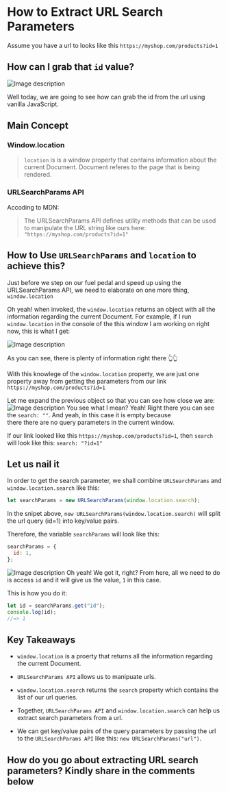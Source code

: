 # How to Extract URL Search Parameters

Assume you have a url to looks like this `https://myshop.com/products?id=1`

## How can I grab that `id` value?

![Image description](https://dev-to-uploads.s3.amazonaws.com/uploads/articles/bjvbeb4ar60szqymbu6j.gif)

Well today, we are going to see how can grab the id from the url using vanilla JavaScript.

## Main Concept

### Window.location

> `location` is is a window property that contains information about the current Document. Document referes to the page that is being rendered.

### URLSearchParams API

Accoding to MDN:

> The URLSearchParams API defines utility methods that can be used to manipulate the URL string like ours here: `"https://myshop.com/products?id=1"`

## How to Use `URLSearchParams` and `location` to achieve this?

Just before we step on our fuel pedal and speed up using the URLSearchParams API, we need to elaborate on one more thing, `window.location`

Oh yeah! when invoked, the `window.location` returns an object with all the information regarding the current Document. For example, if I run `window.location` in the console of the this window I am working on right now, this is what I get:

![Image description](https://dev-to-uploads.s3.amazonaws.com/uploads/articles/su09af1c0w9jwnqd8nqt.png)

As you can see, there is plenty of information right there 👆👆

With this knowlege of the `window.location` property, we are just one property away from getting the parameters from our link `https://myshop.com/products?id=1`

Let me expand the previous object so that you can see how close we are:
![Image description](https://dev-to-uploads.s3.amazonaws.com/uploads/articles/fk4hz822k4tyefau7jrt.png)
You see what I mean? Yeah! Right there you can see the `search: ""`. And yeah, in this case it is empty because  
 there there are no query parameters in the current window.

If our link looked like this `https://myshop.com/products?id=1`, then `search` will look like this:
`search: "?id=1"`

## Let us nail it

In order to get the search parameter, we shall combine `URLSearchParams` and `window.location.search` like this:

```js
let searchParams = new URLSearchParams(window.location.search);
```

In the snipet above, `new URLSearchParams(window.location.search)` will split the url query (id=1) into key/value pairs.

Therefore, the variable `searchParams` will look like this:

```js
searchParams = {
  id: 1,
};
```

![Image description](https://dev-to-uploads.s3.amazonaws.com/uploads/articles/xcayo3td1axeevyyyfip.gif)
Oh yeah! We got it, right? From here, all we need to do is access `id` and it will give us the value, `1` in this case.

This is how you do it:

```js
let id = searchParams.get("id");
console.log(id);
//=> 1
```

## Key Takeaways

- `window.location` is a proerty that returns all the information regarding the current Document.

- `URLSearchParams API` allows us to manipuate urls.

- `window.location.search` returns the `search` property which contains the list of our url queries.
- Together, `URLSearchParams API` and `window.location.search` can help us extract search parameters from a url.
- We can get key/value pairs of the query parameters by passing the url to the `URLSearchParams API` like this: `new URLSearchParams("url")`.

## How do you go about extracting URL search parameters? Kindly share in the comments below
